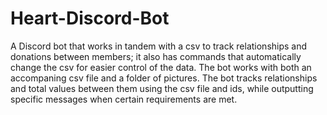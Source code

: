 # Heart-Discord-Bot
A Discord bot that works in tandem with a csv to track relationships and donations between members; it also has commands that automatically change the csv for easier control of the data.
The bot works with both an accompaning csv file and a folder of pictures. The bot tracks relationships and total values between them using the csv file and ids, while outputting specific messages when certain requirements are met.
